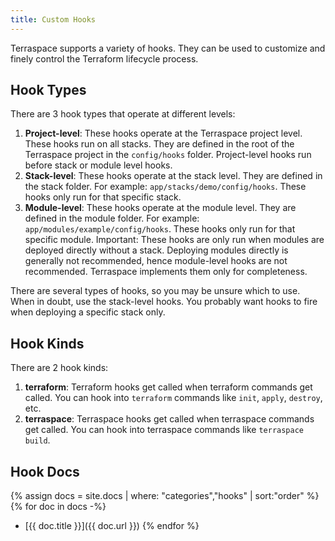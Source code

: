 ```yaml
---
title: Custom Hooks
---
```


Terraspace supports a variety of hooks. They can be used to customize and finely control the Terraform lifecycle process.

## Hook Types

There are 3 hook types that operate at different levels:

1. **Project-level**: These hooks operate at the Terraspace project level. These hooks run on all stacks. They are defined in the root of the Terraspace project in the `config/hooks` folder. Project-level hooks run before stack or module level hooks.
2. **Stack-level**: These hooks operate at the stack level. They are defined in the stack folder. For example: `app/stacks/demo/config/hooks`. These hooks only run for that specific stack.
3. **Module-level**: These hooks operate at the module level. They are defined in the module folder. For example: `app/modules/example/config/hooks`.  These hooks only run for that specific module. Important: These hooks are only run when modules are deployed directly without a stack.  Deploying modules directly is generally not recommended, hence module-level hooks are not recommended. Terraspace implements them only for completeness.

There are several types of hooks, so you may be unsure which to use. When in doubt, use the stack-level hooks. You probably want hooks to fire when deploying a specific stack only.

## Hook Kinds

There are 2 hook kinds:

1. **terraform**: Terraform hooks get called when terraform commands get called. You can hook into `terraform` commands like `init`, `apply`, `destroy`, etc.
2. **terraspace**: Terraspace hooks get called when terraspace commands get called. You can hook into terraspace commands like `terraspace build`.

## Hook Docs

{% assign docs = site.docs | where: "categories","hooks" | sort:"order" %}
{% for doc in docs -%}
* [{{ doc.title }}]({{ doc.url }})
{% endfor %}

